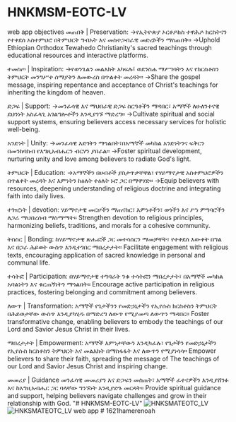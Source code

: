 # HNKMSM-EOTC-LV
web app objectives
መጠበቅ | Preservation: ->የኢትዮጵያ ኦርቶዶክስ ተዋሕዶ ክርስትናን የተቀደሰ አስተምህሮ በትምህርት ግብአት እና መስተጋብራዊ መድረኮችን ማስጠበቅ። ->Uphold Ethiopian Orthodox Tewahedo Christianity's sacred teachings through educational resources and interactive platforms.

ተመስጦ | Inspiration: ->የወንጌልን መልእክት አካፍሉ፤ ወደንስሐ ማሥገባትን እና የክርስቶስን ትምህርት መንግሥተ ሰማያትን ለመውረስ በጥልቀት መረዳት። ->Share the gospel message, inspiring repentance and acceptance of Christ's teachings for inheriting the kingdom of heaven.

ድጋፍ | Support: ->መንፈሳዊ እና ማህበራዊ ድጋፍ ስርዓቶችን ማዳበር፣ አማኞች ለሁለንተናዊ ደህንነት አስፈላጊ አገልግሎቶችን እንዲያገኙ ማድረግ። ->Cultivate spiritual and social support systems, ensuring believers access necessary services for holistic well-being.

አንድነት | Unity: ->መንፈሳዊ እድገትን ማጎልበት፣በአማኞች መካከል አንድነትንና ፍቅርን በመንከባከብ የእግዚአብሔርን ብርሃን ያበራል። ->Foster spiritual development, nurturing unity and love among believers to radiate God's light.

ትምህርት | Education: ->አማኞችን በሀብቶች ያስታጥቃቸዋል፣ የሃይማኖታዊ አስተምህሮዎችን በጥልቀት መረዳት እና እምነትን ከዕለት ተዕለት ኑሮ ጋር በማዋሃድ። ->Equip believers with resources, deepening understanding of religious doctrine and integrating faith into daily lives.

ተገዢነት | devotion: ሃይማኖታዊ መርሆችን ማጠናከር፣ እምነቶችን፣ ወጎችን እና ሥነ ምግባሮችን ለጋራ ማህበረሰብ ማስማማት። Strengthen devotion to religious principles, harmonizing beliefs, traditions, and morals for a cohesive community.

ትስስር | Bonding: ከሃይማኖታዊ ጽሑፎች ጋር መተሳሰርን ማመቻቸት፣ የተቀደሰ እውቀት በግል እና በጋራ ሕይወት ውስጥ እንዲተገበር ማበረታታት። Facilitate engagement with religious texts, encouraging application of sacred knowledge in personal and communal life.

ተሳትፎ | Participation: በሃይማኖታዊ ተግባራት ንቁ ተሳትፎን ማበረታታት፣ በአማኞች መካከል አባልነትን እና ቁርጠኝነትን ማጎልበት። Encourage active participation in religious practices, fostering belonging and commitment among believers.

ለውጥ | Transformation: አማኞች የጌታችንን የመድኃኒታችን የኢየሱስ ክርስቶስን ትምህርት በሕይወታቸው ውስጥ እንዲያካሂዱ በማድረግ ለውጥ የሚያመጣ ለውጥን ማዳበር። Foster transformative change, enabling believers to embody the teachings of our Lord and Savior Jesus Christ in their lives.

ማበረታታት | Empowerment: አማኞች እምነታቸውን እንዲካፈሉ፣ የጌታችን የመድኃኒታችን የኢየሱስ ክርስቶስን ትምህርት አና መልእክት በማስፋፋት እና ለውጥን የሚያነሳሳ። Empower believers to share their faith, spreading the message of The teachings of our Lord and Savior Jesus Christ and inspiring change.

መመሪያ | Guidance መንፈሳዊ መመሪያን እና ድጋፍን መስጠት፣ አማኞች ፈተናዎችን እንዲያሸንፉ እና ከእግዚአብሔር ጋር ባላቸው ግንኙነት እንዲያድጉ መርዳት። Provide spiritual guidance and support, helping believers navigate challenges and grow in their relationship with God.
"# HNKMSM-EOTC-LV" 
![HNKSMATEOTC_LV](https://github.com/user-attachments/assets/37cfdebd-a414-47e5-abc3-822799e911ad)
![HNKSMATEOTC_LV web app ]((https://hnkmsm-eotc-lv-production.up.railway.app/))
#   1 6 2 1 h a m e r e n o a h  
 